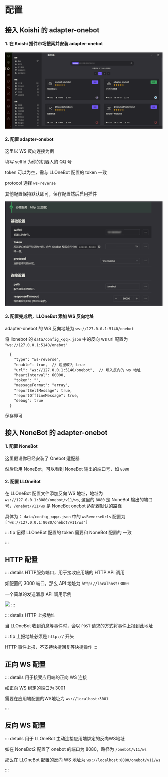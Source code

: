 # 配置

## 接入 Koishi 的 adapter-onebot

#### 1. 在 Koishi 插件市场搜索并安装 adapter-onebot

![](../asset/img/configuration/koishi-install-onebot.png)

#### 2. 配置 adapter-onebot

这里以 WS 反向连接为例

填写 selfId 为你的机器人的 QQ 号

token 可以为空，需与 LLOneBot 配置的 token 一致

protocol 选择 `ws-reverse`

其他配置保持默认即可，保存配置然后启用插件

![](../asset/img/configuration/koishi-onebot-setting.png)

#### 3. 配置完成后，LLOneBot 添加 WS 反向地址

adapter-onebot 的 WS 反向地址为 `ws://127.0.0.1:5140/onebot`

将 llonebot 的 `data/config_<qq>.json` 中的反向 ws url 配置为 `"ws://127.0.0.1:5140/onebot"`

```json5
  {
    "type": "ws-reverse",
    "enable": true,  // 这里改为 true
    "url": "ws://127.0.0.1:5140/onebot",  // 填入反向的 ws 地址
    "heartInterval": 60000,
    "token": "",  
    "messageFormat": "array",
    "reportSelfMessage": true,
    "reportOfflineMessage": true,
    "debug": true
  }
```

保存即可

## 接入 NoneBot 的 adapter-onebot

#### 1. 配置 NoneBot

这里假设你已经安装了 Onebot 适配器

然后启用 NoneBot，可以看到 NoneBot 输出的端口号，如 `8080`

#### 2. 配置 LLOneBot

在 LLOneBot 配置文件添加反向 WS 地址，地址为 `ws://127.0.0.1:8080/onebot/v11/ws`, 这里的 `8080` 是 NoneBot 输出的端口号，`/onebot/v11/ws` 是 NoneBot onebot 适配器默认的路径

具体为： `data/config_<qq>.json` 中的 `wsReverseUrls` 配置为 `["ws://127.0.0.1:8080/onebot/v11/ws"]`

::: tip
记得 LLOneBot 配置的 token 需要和 NoneBot 配置的 一致

:::

## HTTP 配置

::: details HTTP服务端口，用于接收应用端的 HTTP API 调用

如配置的 3000 端口，那么 API 地址为 `http://localhost:3000`

一个简单的发送消息 API 调用示例

![](https://github.com/LLOneBot/LLOneBot/raw/main/doc/image/example.jpg)
:::

::: details HTTP 上报地址

当 LLOneBot 收到消息等事件时，会以 `POST` 请求的方式将事件上报到此地址

::: tip
上报地址必须是 `http://` 开头

HTTP 事件上报，不支持快捷回复等快捷操作
:::


## 正向 WS 配置
::: details 用于接受应用端的正向 WS 连接

如正向 WS 绑定的端口为 3001

需要在应用端配置的WS地址为 `ws://localhost:3001`

::: 

## 反向 WS 配置
::: details 用于 LLOneBot 主动连接应用端绑定的反向WS地址

如在 NoneBot2 配置了 onebot 的端口为 8080，路径为 `/onebot/v11/ws`

那么在 LLOneBot 配置的反向 WS 地址为 `ws://localhost:8080/onebot/v11/ws`

::: 
